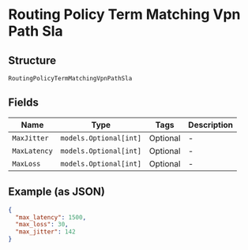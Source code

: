 
# Routing Policy Term Matching Vpn Path Sla

## Structure

`RoutingPolicyTermMatchingVpnPathSla`

## Fields

| Name | Type | Tags | Description |
|  --- | --- | --- | --- |
| `MaxJitter` | `models.Optional[int]` | Optional | - |
| `MaxLatency` | `models.Optional[int]` | Optional | - |
| `MaxLoss` | `models.Optional[int]` | Optional | - |

## Example (as JSON)

```json
{
  "max_latency": 1500,
  "max_loss": 30,
  "max_jitter": 142
}
```

